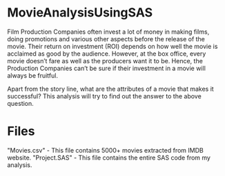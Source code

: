 # MovieAnalysisUsingSAS
Film Production Companies often invest a lot of money in making films, doing promotions and various other aspects before the release of the movie. Their return on investment (ROI) depends on how well the movie is acclaimed as good by the audience. However, at the box office, every movie doesn’t fare as well as the producers want it to be. Hence, the Production Companies can’t be sure if their investment in a movie will always be fruitful.

Apart from the story line, what are the attributes of a movie that makes it successful?
This analysis will try to find out the answer to the above question.

# Files
"Movies.csv" - This file contains 5000+ movies extracted from IMDB website.
"Project.SAS" - This file contains the entire SAS code from my analysis.
